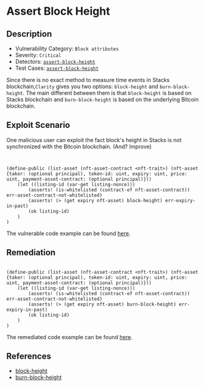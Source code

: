 # Assert Block Height 
## Description
- Vulnerability Category: `Block attributes`
- Severity: `Critical`
- Detectors: [`assert-block-height`](https://github.com/CoinFabrik/stacy/blob/main/stacks_analyzer/detectors/AssertBlockHeight.py)
- Test Cases: [`assert-block-height`](https://github.com/CoinFabrik/stacy/tree/main/tests/assert_block_height)

Since there is no exact method to measure time events in Stacks blockchain,`Clarity` gives you two options: `block-height` and `burn-block-height`. The main different between them is that `block-height` is based on Stacks blockchain and `burn-block-height` is based on the underlying Bitcoin blockchain.


## Exploit Scenario

One malicious user can exploit the fact block's height in Stacks is not synchronized with the Bitcoin blockchain. (And? Improve)


```clarity


(define-public (list-asset (nft-asset-contract <nft-trait>) (nft-asset {taker: (optional principal), token-id: uint, expiry: uint, price: uint, payment-asset-contract: (optional principal)}))
	(let ((listing-id (var-get listing-nonce)))
		(asserts! (is-whitelisted (contract-of nft-asset-contract)) err-asset-contract-not-whitelisted)
		(asserts! (> (get expiry nft-asset) block-height) err-expiry-in-past)
		(ok listing-id)
	)
)
```


The vulnerable code example can be found [here]().

## Remediation

```clarity

(define-public (list-asset (nft-asset-contract <nft-trait>) (nft-asset {taker: (optional principal), token-id: uint, expiry: uint, price: uint, payment-asset-contract: (optional principal)}))
	(let ((listing-id (var-get listing-nonce)))
		(asserts! (is-whitelisted (contract-of nft-asset-contract)) err-asset-contract-not-whitelisted)
		(asserts! (> (get expiry nft-asset) burn-block-height) err-expiry-in-past)
		(ok listing-id)
	)
)
```


The remediated code example can be found [here]().


## References
- [block-height](https://docs.stacks.co/clarity/keywords#block-height)
- [burn-block-height](https://docs.stacks.co/clarity/keywords#burn-block-height)
